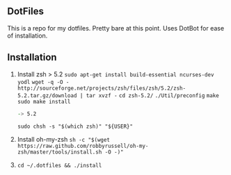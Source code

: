 ## DotFiles

This is a repo for my dotfiles. Pretty bare at this point. Uses DotBot for ease
of installation.

## Installation

1. Install zsh > 5.2
   ```sudo apt-get install build-essential ncurses-dev yodl```
   ```wget -q -O - http://sourceforge.net/projects/zsh/files/zsh/5.2/zsh-5.2.tar.gz/download | tar xvzf -```
   ```cd zsh-5.2/```
   ```./Util/preconfig```
   ```make```
   ```sudo make install```

   ```zsh --version
   -> 5.2
   ```
   ```sudo chsh -s "$(which zsh)" "${USER}"```
   
2. Install oh-my-zsh
   ```sh -c "$(wget https://raw.github.com/robbyrussell/oh-my-zsh/master/tools/install.sh -O -)"```

3. ```cd ~/.dotfiles && ./install```

